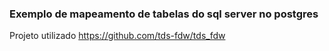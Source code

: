 ### Exemplo de mapeamento de tabelas do sql server no postgres

Projeto utilizado
https://github.com/tds-fdw/tds_fdw

